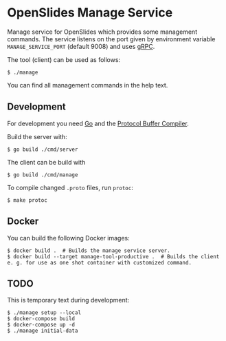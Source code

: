 # OpenSlides Manage Service

Manage service for OpenSlides which provides some management commands. The
service listens on the port given by environment variable `MANAGE_SERVICE_PORT`
(default 9008) and uses [gRPC](https://grpc.io/).

The tool (client) can be used as follows:

    $ ./manage

You can find all management commands in the help text.

## Development

For development you need [Go](https://golang.org/) and the [Protocol Buffer
Compiler](https://grpc.io/docs/protoc-installation/).

Build the server with:

    $ go build ./cmd/server

The client can be build with

    $ go build ./cmd/manage

To compile changed `.proto` files, run `protoc`:

    $ make protoc


## Docker

You can build the following Docker images:

    $ docker build .  # Builds the manage service server.
    $ docker build --target manage-tool-productive .  # Builds the client e. g. for use as one shot container with customized command.


## TODO

This is temporary text during development:

    $ ./manage setup --local
    $ docker-compose build
    $ docker-compose up -d
    $ ./manage initial-data